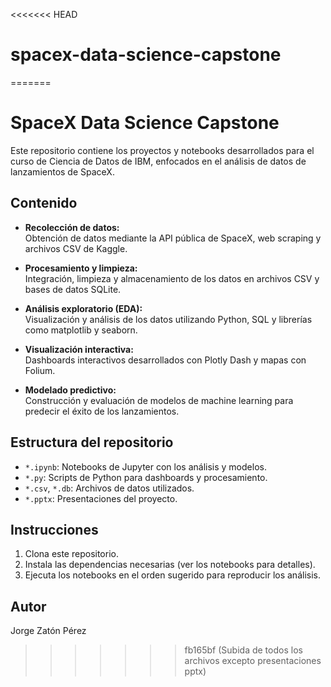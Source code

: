 <<<<<<< HEAD
# spacex-data-science-capstone
=======
# SpaceX Data Science Capstone

Este repositorio contiene los proyectos y notebooks desarrollados para el curso de Ciencia de Datos de IBM, enfocados en el análisis de datos de lanzamientos de SpaceX.

## Contenido

- **Recolección de datos:**  
  Obtención de datos mediante la API pública de SpaceX, web scraping y archivos CSV de Kaggle.

- **Procesamiento y limpieza:**  
  Integración, limpieza y almacenamiento de los datos en archivos CSV y bases de datos SQLite.

- **Análisis exploratorio (EDA):**  
  Visualización y análisis de los datos utilizando Python, SQL y librerías como matplotlib y seaborn.

- **Visualización interactiva:**  
  Dashboards interactivos desarrollados con Plotly Dash y mapas con Folium.

- **Modelado predictivo:**  
  Construcción y evaluación de modelos de machine learning para predecir el éxito de los lanzamientos.

## Estructura del repositorio

- `*.ipynb`: Notebooks de Jupyter con los análisis y modelos.
- `*.py`: Scripts de Python para dashboards y procesamiento.
- `*.csv`, `*.db`: Archivos de datos utilizados.
- `*.pptx`: Presentaciones del proyecto.

## Instrucciones

1. Clona este repositorio.
2. Instala las dependencias necesarias (ver los notebooks para detalles).
3. Ejecuta los notebooks en el orden sugerido para reproducir los análisis.

## Autor

Jorge Zatón Pérez 
>>>>>>> fb165bf (Subida de todos los archivos excepto presentaciones pptx)
